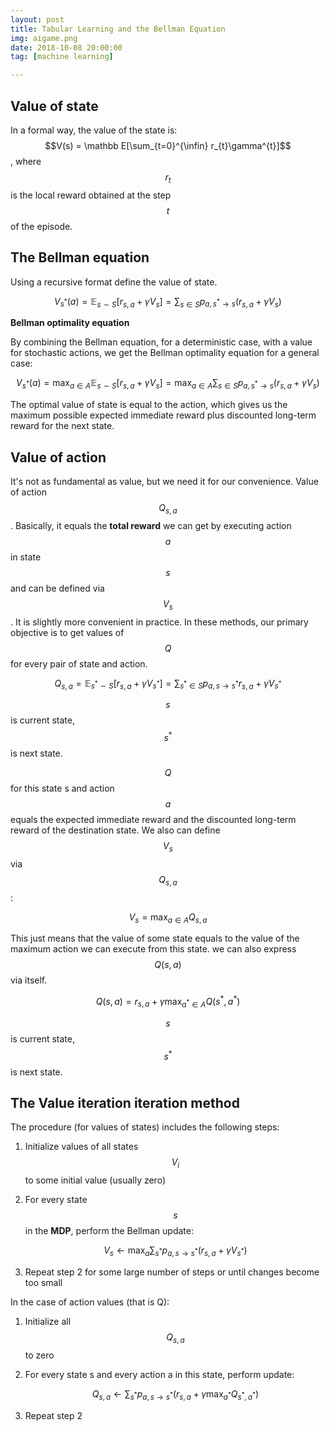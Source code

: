 ```yaml
---
layout: post
title: Tabular Learning and the Bellman Equation
img: aigame.png
date: 2018-10-08 20:00:00
tag: [machine learning]

---
```




## Value of state

In a formal way, the value of the state is: $$V(s) = \mathbb E[\sum_{t=0}^{\infin} r_{t}\gamma^{t}]$$ ,  where $$r_{t}$$ is the local reward obtained at the step $$t$$ of the episode.

## The Bellman equation

Using a recursive format define the value of state.

$$V_{s^{*}}(a)=\mathbb E_{s \sim S}[r_{s, a} + \gamma V_{s}]=\sum_{s \in S} p_{a, s^{*} \to s} (r_{s,a} + \gamma V_{s})$$

**Bellman optimality equation**

By combining the Bellman equation, for a deterministic case, with a value for stochastic actions, we get the Bellman optimality equation for a general case:

$$V_{s^{*}}(a)=\max_{a \in A}\mathbb E_{s \sim S}[r_{s, a} + \gamma V_{s}]=\max_{a \in A} \sum_{s \in S} p_{a, s^{*} \to s} (r_{s,a} + \gamma V_{s})$$

The optimal value of state is equal to the action, which gives us the maximum possible expected immediate reward plus discounted long-term reward for the next state.

## Value of action

It's not as fundamental as value, but we need it for our convenience. Value of action $$Q_{s, a}$$. Basically, it equals the **total reward** we can get by executing action $$a$$ in state $$s$$ and can be defined via $$V_{s}$$.  It is slightly more convenient in practice. In these methods, our primary objective is to get values of $$Q$$ for every pair of state and action.

$$Q_{s,a}=\mathbb E_{s^{*}\sim S}[r_{s,a}+\gamma V_{s^{*}}]=\sum_{s^{*}\in S}p_{a,s \to s^{*}}{r_{s,a}+\gamma V_{s^{*}}}$$ 

$$s$$ is current state, $$s^{*}$$ is next state. 

$$Q$$ for this state s and action $$a$$ equals the expected immediate reward and the discounted long-term reward of the destination state. We also can define $$V_{s}$$ via $$Q_{s,a}$$:

 $$V_{s}=\max_{a\in A}Q_{s,a}$$

This just means that the value of some state equals to the value of the maximum action we can execute from this state. we can also express $$Q(s, a)$$ via itself.

$$Q(s,a)=r_{s,a}+\gamma \max_{a^* \in A}Q(s^*,a^*)$$ 

$$s$$ is current state, $$s^{*}$$ is next state. 

## The Value iteration iteration method

The procedure (for values of states) includes the following steps:

1. Initialize values of all states $$V_{i}$$ to some initial value (usually zero)

2. For every state $$s$$ in the **MDP**, perform the Bellman update:

    $$V_{s} \leftarrow \max_{a} \sum_{s^{*}}p_{a, s \to s^{*}}(r_{s,a}+\gamma V_{s^{*}}) $$  

3. Repeat step 2 for some large number of steps or until changes become too small

In the case of action values (that is Q):

1. Initialize all $$Q_{s,a}$$ to zero

2. For every state s and every action a in this state,  perform update: 

   $$Q_{s,a} \leftarrow \sum_{s^{*}}p_{a, s \to s^{*}}(r_{s,a} + \gamma\max_{a^{*}}Q_{s^{*},a^{*}})$$  

3. Repeat step 2

